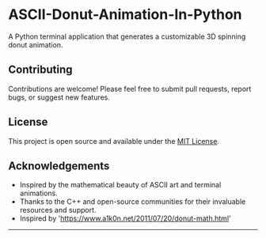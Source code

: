 # ASCII-Donut-Animation-In-Python

A Python terminal application that generates a customizable 3D spinning donut animation.

  ## Contributing
Contributions are welcome! Please feel free to submit pull requests, report bugs, or suggest new features.

## License
This project is open source and available under the [MIT License](LICENSE).

## Acknowledgements
- Inspired by the mathematical beauty of ASCII art and terminal animations.
- Thanks to the C++ and open-source communities for their invaluable resources and support.
- Inspired by 'https://www.a1k0n.net/2011/07/20/donut-math.html'

---
